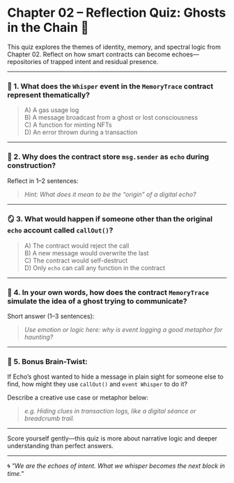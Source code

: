 # Chapter 02 – Reflection Quiz: Ghosts in the Chain 👻

This quiz explores the themes of identity, memory, and spectral logic from Chapter 02. Reflect on how smart contracts can become echoes—repositories of trapped intent and residual presence.

---

### 🧠 1. What does the `Whisper` event in the `MemoryTrace` contract represent thematically?

> A) A gas usage log  
> B) A message broadcast from a ghost or lost consciousness  
> C) A function for minting NFTs  
> D) An error thrown during a transaction

---

### 🧬 2. Why does the contract store `msg.sender` as `echo` during construction?

Reflect in 1–2 sentences:
> _Hint: What does it mean to be the “origin” of a digital echo?_

---

### 🪞 3. What would happen if someone other than the original `echo` account called `callOut()`?

> A) The contract would reject the call  
> B) A new message would overwrite the last  
> C) The contract would self-destruct  
> D) Only `echo` can call any function in the contract

---

### 💫 4. In your own words, how does the contract `MemoryTrace` simulate the idea of a ghost trying to communicate?

Short answer (1–3 sentences):  
> _Use emotion or logic here: why is event logging a good metaphor for haunting?_

---

### 🔐 5. Bonus Brain-Twist:  
If Echo’s ghost wanted to hide a message in plain sight for someone else to find, how might they use `callOut()` and `event Whisper` to do it?

Describe a creative use case or metaphor below:
> _e.g. Hiding clues in transaction logs, like a digital séance or breadcrumb trail._

---

Score yourself gently—this quiz is more about narrative logic and deeper understanding than perfect answers.

---
🌀 *"We are the echoes of intent. What we whisper becomes the next block in time."*

